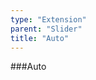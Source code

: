 ```yaml
---
type: "Extension"
parent: "Slider"
title: "Auto"
---
```


###Auto

<demo>
  <demovanilla src="inline/demo/slider/auto">
  </demovanilla>
</demo>

